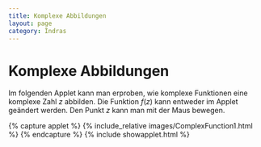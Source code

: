 ```yaml
---
title: Komplexe Abbildungen
layout: page
category: Indras
---
```


# Komplexe Abbildungen

Im folgenden Applet kann man erproben, wie komplexe Funktionen eine komplexe Zahl $z$ abbilden. Die Funktion $f(z)$ kann entweder im Applet geändert werden. Den Punkt $z$ kann man mit der Maus bewegen.

{% capture applet %} {% include_relative images/ComplexFunction1.html %} {% endcapture %}
{% include showapplet.html %}
